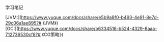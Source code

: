 学习笔记

[JVM:](https://www.yuque.com/docs/share/e5b9a8f0-b493-4e91-8e7d-29c06a1ae895?# 《JVM》)  
[GC:](https://www.yuque.com/docs/share/b6334516-b524-4329-8aaa-712736530cf8?# 《CG策略》)